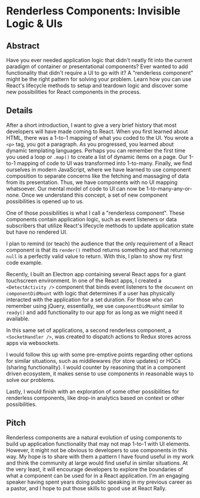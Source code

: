 # Renderless Components: Invisible Logic & UIs

## Abstract

Have you ever needed application logic that didn't neatly fit into the current paradigm of container or presentational components? Ever wanted to add functionality that didn't require a UI to go with it? A "renderless component" might be the right pattern for solving your problem. Learn how you can use React's lifecycle methods to setup and teardown logic and discover some new possibilities for React components in the process.

## Details

After a short introduction, I want to give a very brief history that most developers will have made coming to React. When you first learned about HTML, there was a 1-to-1 mapping of what you coded to the UI. You wrote a `<p>` tag, you got a paragraph. As you progressed, you learned about dynamic templating languages. Perhaps you can remember the first time you used a loop or `.map()` to create a list of dynamic items on a page. Our 1-to-1 mapping of code to UI was transformed into 1-to-many. Finally, we find ourselves in modern JavaScript, where we have learned to use component composition to separate concerns like the fetching and massaging of data from its presentation. Thus, we have components with no UI mapping whatsoever. Our mental model of code to UI can now be 1-to-many-any-or-none. Once we understand this concept, a set of new component possibilities is opened up to us.

One of those possibilities is what I call a "renderless component". These components contain application logic, such as event listeners or data subscribers that utilize React's lifecycle methods to update application state but have no rendered UI.

I plan to remind (or teach) the audience that the only requirement of a React component is that its `render()` method returns something and that returning `null` is a perfectly valid value to return. With this, I plan to show my first code example.

Recently, I built an Electron app containing several React apps for a giant touchscreen environment. In one of the React apps, I created a `<DetectActivity />` component that binds event listeners to the `document` on `componentDidMount` with logic that determines if a user has physically interacted with the application for a set duration. For those who can remember using jQuery, essentially, we use `componentDidMount` similar to `ready()` and add functionality to our app for as long as we might need it available.

In this same set of applications, a second renderless component, a `<SocketHandler />`, was created to dispatch actions to Redux stores across apps via websockets.

I would follow this up with some pre-emptive points regarding other options for similar situations, such as middlewares (for store updates) or HOCs (sharing functionality). I would counter by reasoning that in a component driven ecosystem, it makes sense to use components in reasonable ways to solve our problems.

Lastly, I would finish with an exploration of some other possibilities for renderless components, like drop-in analytics based on context or other possibilities.

## Pitch

Renderless components are a natural evolution of using components to build up application functionality that may not map 1-to-1 with UI elements. However, it might not be obvious to developers to use components in this way. My hope is to share with them a pattern I have found useful in my work and think the community at large would find useful in similar situations. At the very least, it will encourage developers to explore the boundaries of what a component can be used for in a React application. I'm an engaging speaker having spent years doing public speaking in my previous career as a pastor, and I hope to put those skills to good use at React Rally.
